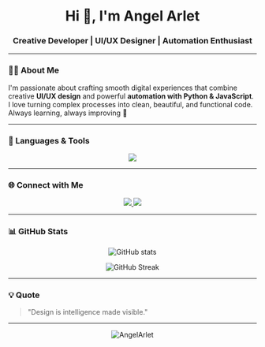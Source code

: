 <!-- Angel Arlet GitHub Profile README -->

<h1 align="center">Hi 👋, I'm Angel Arlet</h1>
<h3 align="center">Creative Developer | UI/UX Designer | Automation Enthusiast</h3>

---

### 👨‍💻 About Me
I'm passionate about crafting smooth digital experiences that combine creative **UI/UX design** and powerful **automation with Python & JavaScript**.  
I love turning complex processes into clean, beautiful, and functional code.  
Always learning, always improving 🚀

---

### 🧠 Languages & Tools
<p align="center">
  <img src="https://skillicons.dev/icons?i=python,javascript,html,css,figma,github,vscode" />
</p>

---

### 🌐 Connect with Me
<p align="center">
  <a href="https://linkedin.com/in/tu-usuario" target="_blank">
    <img src="https://img.shields.io/badge/LinkedIn-%230077B5.svg?&style=for-the-badge&logo=linkedin&logoColor=white" />
  </a>
  <a href="https://instagram.com/tuusuario" target="_blank">
    <img src="https://img.shields.io/badge/Instagram-%23E4405F.svg?&style=for-the-badge&logo=instagram&logoColor=white" />
  </a>
</p>

---

### 📊 GitHub Stats
<p align="center">
  <img src="https://github-readme-stats.vercel.app/api?username=AngelArlet&show_icons=true&theme=tokyonight" alt="GitHub stats" />
</p>
<p align="center">
  <img src="https://github-readme-streak-stats.herokuapp.com/?user=AngelArlet&theme=tokyonight" alt="GitHub Streak" />
</p>

---

### 💡 Quote
> "Design is intelligence made visible."

---

<p align="center">
  <img src="https://komarev.com/ghpvc/?username=AngelArlet&label=Profile%20Views&color=0e75b6&style=flat" alt="AngelArlet" />
</p>
